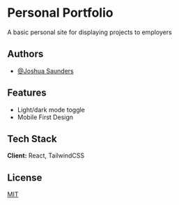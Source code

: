 # Personal Portfolio

A basic personal site for displaying projects to employers


## Authors

- [@Joshua Saunders](https://www.github.com/octokatherine)


## Features

- Light/dark mode toggle
- Mobile First Design



## Tech Stack

**Client:** React, TailwindCSS




## License

[MIT](https://choosealicense.com/licenses/mit/)

